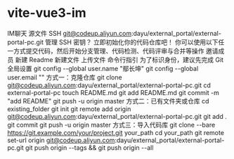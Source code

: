 # vite-vue3-im
IM聊天
源文件
SSH
git@codeup.aliyun.com:dayu/external_portal/external-portal-pc.git
管理 SSH 密钥？
立即初始化你的代码仓库吧！
你可以使用以下任一方式提交代码，然后开始分支管理、代码检测、代码评审与合并等操作
邀请成员
新建 Readme
新建文件
上传文件
命令行指引
为了标识身份，建议先完成 Git 全局设置
git config --global user.name "鄢长坤" 
git config --global user.email "" 
方式一：克隆仓库
git clone git@codeup.aliyun.com:dayu/external_portal/external-portal-pc.git
cd external-portal-pc
touch README.md
git add README.md
git commit -m "add README"
git push -u origin master
方式二：已有文件夹或仓库
cd existing_folder
git init
git remote add origin git@codeup.aliyun.com:dayu/external_portal/external-portal-pc.git
git add .
git commit
git push -u origin master
方式三：导入代码库
git clone --bare https://git.example.com/your/project.git your_path
cd your_path
git remote set-url origin git@codeup.aliyun.com:dayu/external_portal/external-portal-pc.git
git push origin --tags && git push origin --all